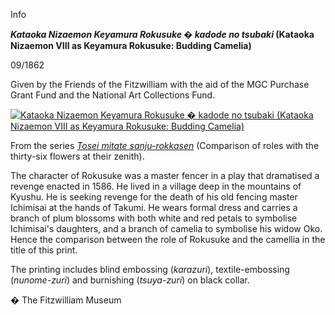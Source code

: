 Info

**_Kataoka Nizaemon Keyamura Rokusuke � kadode no tsubaki_ (Kataoka Nizaemon VIII as Keyamura Rokusuke: Budding Camelia)**

09/1862

Given by the Friends of the Fitzwilliam with the aid of the MGC Purchase Grant Fund and the National Art Collections Fund.

[![Kataoka Nizaemon Keyamura Rokusuke � kadode no tsubaki (Kataoka Nizaemon VIII as Keyamura Rokusuke: Budding Camelia)](P.88-1999_small.jpg)](KUN/kunp88.htm)

From the series _[Tosei mitate sanju-rokkasen](KUN/kunp89.htm)_ (Comparison of roles with the thirty-six flowers at their zenith).

The character of Rokusuke was a master fencer in a play that dramatised a revenge enacted in 1586. He lived in a village deep in the mountains of Kyushu. He is seeking revenge for the death of his old fencing master Ichimisai at the hands of Takumi. He wears formal dress and carries a branch of plum blossoms with both white and red petals to symbolise Ichimisai's daughters, and a branch of camelia to symbolise his widow Oko. Hence the comparison between the role of Rokusuke and the camellia in the title of this print.  

The printing includes blind embossing (_karazuri_), textile-embossing (_nunome-zuri_) and burnishing (_tsuya-zuri_) on black collar.



� The Fitzwilliam Museum
